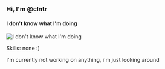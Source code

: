### Hi, I'm @clntr
#### I don't know what I'm doing
![I don't know what I'm doing](https://www.lavanguardia.com/files/article_main_microformat/uploads/2018/06/12/5e99834b5db1c.jpeg)

Skills: none :)

I'm currently not working on anything, i'm just looking around

<!---
clntr/clntr is a ✨ special ✨ repository because its `README.md` (this file) appears on your GitHub profile.
You can click the Preview link to take a look at your changes.
--->
